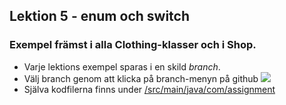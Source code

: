 ## Lektion 5 - enum och switch

### Exempel främst i alla Clothing-klasser och i Shop.

- Varje lektions exempel sparas i en skild _branch_.
- Välj branch genom att klicka på branch-menyn på github ![](https://people.arcada.fi/~welandfr/assets/main2.png)
- Själva kodfilerna finns under [/src/main/java/com/assignment](https://github.com/fw-teaching/datastrukturer-21-exempel/tree/lektion-5-enum-switch-packages/src/main/java/com/assignment)


